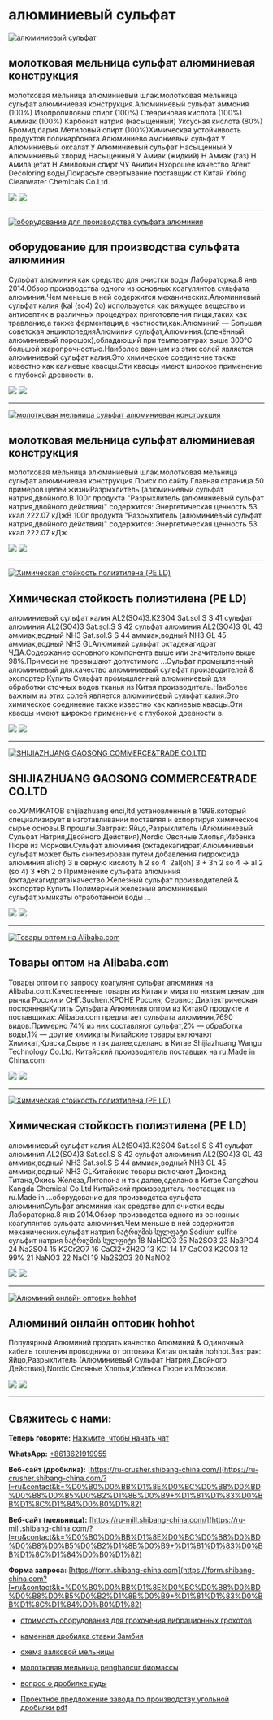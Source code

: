 # алюминиевый сульфат

<a href="https://swt.shibang-china.com/?l=ru&img&k=%D0%B0%D0%BB%D1%8E%D0%BC%D0%B8%D0%BD%D0%B8%D0%B5%D0%B2%D1%8B%D0%B9+%D1%81%D1%83%D0%BB%D1%8C%D1%84%D0%B0%D1%82" target="_blank">![алюминиевый сульфат](http://static.shibang-china.com/all-800x300/1247.jpg)</a>

## молотковая мельница сульфат алюминиевая конструкция
молотковая мельница алюминиевый шлак.молотковая мельница сульфат алюминиевая конструкция.Алюминиевый сульфат аммония (100%) Изопропиловый спирт (100%) Стеариновая кислота (100%) Аммиак (100%) Карбонат натрия (насыщенный) Уксусная кислота (80%) Бромид бария.Метиловый спирт (100%)Химическая устойчивость продуктов поликарбоната.Алюминиево амониевый сульфат У Алюминиевый оксалат У Алюминиевый сульфат Насыщенный У Алюминиевый хлорид Насыщенный У Амиак (жидкий) Н Амиак (газ) Н Амилацетат Н Амиловый спирт ЧУ Анилин Нхорошее качество Агент Decoloring воды,Покрасьте свертывание поставщик от Китай Yixing Cleanwater Chemicals Co.Ltd.


<a href="https://whatsapp.shibangsoft.com/WhatsApp.php" target="_blank" title="WhatsApp">![](http://static.shibang-china.com/icon/whatsapp.png)</a> <a href="https://swt.shibang-china.com/?l=ru&icon&k=%D0%B0%D0%BB%D1%8E%D0%BC%D0%B8%D0%BD%D0%B8%D0%B5%D0%B2%D1%8B%D0%B9+%D1%81%D1%83%D0%BB%D1%8C%D1%84%D0%B0%D1%82" target="_blank">![](http://static.shibang-china.com/icon/chat-ru.png)</a>

---

<a href="https://swt.shibang-china.com/?l=ru&img&k=%D0%B0%D0%BB%D1%8E%D0%BC%D0%B8%D0%BD%D0%B8%D0%B5%D0%B2%D1%8B%D0%B9+%D1%81%D1%83%D0%BB%D1%8C%D1%84%D0%B0%D1%82" target="_blank">![оборудование для производства сульфата алюминия](http://static.shibang-china.com/all-800x300/1214.jpg)</a>

## оборудование для производства сульфата алюминия
Сульфат алюминия как средство для очистки воды Лабораторка.8 янв 2014.Обзор производства одного из основных коагулянтов сульфата алюминия.Чем меньше в ней содержится механических.Алюминиевый сульфат калия (kal (so4) 2o) используется как вяжущее вещество и антисептик в различных процедурах приготовления пищи,таких как травление,а также ферментация,в частности,как.Алюминий — Большая советская энциклопедияАлюминия сульфат,Алюминия.(спечённый алюминиевый порошок),обладающий при температурах выше 300&#176;С большой жаропрочностью.Наиболее важным из этих солей является алюминиевый сульфат калия.Это химическое соединение также известно как калиевые квасцы.Эти квасцы имеют широкое применение с глубокой древности в.


<a href="https://whatsapp.shibangsoft.com/WhatsApp.php" target="_blank" title="WhatsApp">![](http://static.shibang-china.com/icon/whatsapp.png)</a> <a href="https://swt.shibang-china.com/?l=ru&icon&k=%D0%B0%D0%BB%D1%8E%D0%BC%D0%B8%D0%BD%D0%B8%D0%B5%D0%B2%D1%8B%D0%B9+%D1%81%D1%83%D0%BB%D1%8C%D1%84%D0%B0%D1%82" target="_blank">![](http://static.shibang-china.com/icon/chat-ru.png)</a>

---

<a href="https://swt.shibang-china.com/?l=ru&img&k=%D0%B0%D0%BB%D1%8E%D0%BC%D0%B8%D0%BD%D0%B8%D0%B5%D0%B2%D1%8B%D0%B9+%D1%81%D1%83%D0%BB%D1%8C%D1%84%D0%B0%D1%82" target="_blank">![молотковая мельница сульфат алюминиевая конструкция](http://static.shibang-china.com/all-800x300/732.jpg)</a>

## молотковая мельница сульфат алюминиевая конструкция
молотковая мельница алюминиевый шлак.молотковая мельница сульфат алюминиевая конструкция.Поиск по сайту.Главная страница.50 примеров целей жизниРазрыхлитель (алюминиевый сульфат натрия,двойного.В 100г продукта &quot;Разрыхлитель (алюминиевый сульфат натрия,двойного действия)&quot; содержится: Энергетическая ценность 53 ккал 222.07 кДжВ 100г продукта &quot;Разрыхлитель (алюминиевый сульфат натрия,двойного действия)&quot; содержится: Энергетическая ценность 53 ккал 222.07 кДж


<a href="https://whatsapp.shibangsoft.com/WhatsApp.php" target="_blank" title="WhatsApp">![](http://static.shibang-china.com/icon/whatsapp.png)</a> <a href="https://swt.shibang-china.com/?l=ru&icon&k=%D0%B0%D0%BB%D1%8E%D0%BC%D0%B8%D0%BD%D0%B8%D0%B5%D0%B2%D1%8B%D0%B9+%D1%81%D1%83%D0%BB%D1%8C%D1%84%D0%B0%D1%82" target="_blank">![](http://static.shibang-china.com/icon/chat-ru.png)</a>

---

<a href="https://swt.shibang-china.com/?l=ru&img&k=%D0%B0%D0%BB%D1%8E%D0%BC%D0%B8%D0%BD%D0%B8%D0%B5%D0%B2%D1%8B%D0%B9+%D1%81%D1%83%D0%BB%D1%8C%D1%84%D0%B0%D1%82" target="_blank">![Химическая стойкость полиэтилена (PE LD)](http://static.shibang-china.com/all-800x300/940.jpg)</a>

## Химическая стойкость полиэтилена (PE LD)
алюминиевый сульфат калия AL2(SO4)3.K2SO4 Sat.sol.S S 41 сульфат алюминия AL2(SO4)3 Sat.sol.S S 42 сульфат алюминия AL2(SO4)3 GL 43 аммиак,водный NH3 Sat.sol.S S 44 аммиак,водный NH3 GL 45 аммиак,водный NH3 GLАлюминий сульфат октадекагидрат ЧДА.Содержание основного компонента выше или значительно выше 98%.Примеси не превышают допустимого …Сульфат промышленный алюминиевый для.качество алюминиевый сульфат производителей &amp; экспортер Купить Сульфат промышленный алюминиевый для обработки сточных водов тканья из Китая производитель.Наиболее важным из этих солей является алюминиевый сульфат калия.Это химическое соединение также известно как калиевые квасцы.Эти квасцы имеют широкое применение с глубокой древности в.


<a href="https://whatsapp.shibangsoft.com/WhatsApp.php" target="_blank" title="WhatsApp">![](http://static.shibang-china.com/icon/whatsapp.png)</a> <a href="https://swt.shibang-china.com/?l=ru&icon&k=%D0%B0%D0%BB%D1%8E%D0%BC%D0%B8%D0%BD%D0%B8%D0%B5%D0%B2%D1%8B%D0%B9+%D1%81%D1%83%D0%BB%D1%8C%D1%84%D0%B0%D1%82" target="_blank">![](http://static.shibang-china.com/icon/chat-ru.png)</a>

---

<a href="https://swt.shibang-china.com/?l=ru&img&k=%D0%B0%D0%BB%D1%8E%D0%BC%D0%B8%D0%BD%D0%B8%D0%B5%D0%B2%D1%8B%D0%B9+%D1%81%D1%83%D0%BB%D1%8C%D1%84%D0%B0%D1%82" target="_blank">![SHIJIAZHUANG GAOSONG COMMERCE&amp;TRADE CO.LTD](http://static.shibang-china.com/all-800x300/479.jpg)</a>

## SHIJIAZHUANG GAOSONG COMMERCE&amp;TRADE CO.LTD
co.ХИМИКАТОВ shijiazhuang enci,ltd,установленный в 1998.который специализирует в изготавливании поставляя и ехпортируя химическое сырье основы.В прошлы.Завтрак: Яйцо,Разрыхлитель (Алюминиевый Сульфат Натрия,Двойного Действия),Nordic Овсяные Хлопья,Избенка Пюре из Моркови.Сульфат алюминия (октадекагидрат)Алюминиевый сульфат может быть синтезирован путем добавления гидроксида алюминия al(oh) 3 в серную кислоту h 2 so 4: 2al(oh) 3 + 3h 2 so 4 → al 2 (so 4) 3 •6h 2 o Применение cульфата алюминия (октадекагидрата)качество Железный сульфат производителей &amp; экспортер Купить Полимерный железный алюминиевый сульфат,химикаты отработанной воды …


<a href="https://whatsapp.shibangsoft.com/WhatsApp.php" target="_blank" title="WhatsApp">![](http://static.shibang-china.com/icon/whatsapp.png)</a> <a href="https://swt.shibang-china.com/?l=ru&icon&k=%D0%B0%D0%BB%D1%8E%D0%BC%D0%B8%D0%BD%D0%B8%D0%B5%D0%B2%D1%8B%D0%B9+%D1%81%D1%83%D0%BB%D1%8C%D1%84%D0%B0%D1%82" target="_blank">![](http://static.shibang-china.com/icon/chat-ru.png)</a>

---

<a href="https://swt.shibang-china.com/?l=ru&img&k=%D0%B0%D0%BB%D1%8E%D0%BC%D0%B8%D0%BD%D0%B8%D0%B5%D0%B2%D1%8B%D0%B9+%D1%81%D1%83%D0%BB%D1%8C%D1%84%D0%B0%D1%82" target="_blank">![Товары оптом на Alibaba.com](http://static.shibang-china.com/all-800x300/972.jpg)</a>

## Товары оптом на Alibaba.com
Товары оптом по запросу коагулянт сульфат алюминия на Alibaba.com.Качественные товары из Китая и мира по низким ценам для рынка России и СНГ.Suchen.КРОНЕ Россия; Сервис; Диэлектрическая постояннаяКупить Сульфата Алюминия оптом из КитаяО продукте и поставщиках: Alibaba.com предлагает сульфата алюминия,7690 видов.Примерно 74% из них составляют сульфат,2% — обработка воды,1% — другие химикаты.Китайские товары включают Химикат,Краска,Сырье и так далее,сделано в Китае Shijiazhuang Wangu Technology Co.Ltd. Китайский производитель поставщик на ru.Made in China.com


<a href="https://whatsapp.shibangsoft.com/WhatsApp.php" target="_blank" title="WhatsApp">![](http://static.shibang-china.com/icon/whatsapp.png)</a> <a href="https://swt.shibang-china.com/?l=ru&icon&k=%D0%B0%D0%BB%D1%8E%D0%BC%D0%B8%D0%BD%D0%B8%D0%B5%D0%B2%D1%8B%D0%B9+%D1%81%D1%83%D0%BB%D1%8C%D1%84%D0%B0%D1%82" target="_blank">![](http://static.shibang-china.com/icon/chat-ru.png)</a>

---

<a href="https://swt.shibang-china.com/?l=ru&img&k=%D0%B0%D0%BB%D1%8E%D0%BC%D0%B8%D0%BD%D0%B8%D0%B5%D0%B2%D1%8B%D0%B9+%D1%81%D1%83%D0%BB%D1%8C%D1%84%D0%B0%D1%82" target="_blank">![Химическая стойкость полиэтилена (PE LD)](http://static.shibang-china.com/all-800x300/862.jpg)</a>

## Химическая стойкость полиэтилена (PE LD)
алюминиевый сульфат калия AL2(SO4)3.K2SO4 Sat.sol.S S 41 сульфат алюминия AL2(SO4)3 Sat.sol.S S 42 сульфат алюминия AL2(SO4)3 GL 43 аммиак,водный NH3 Sat.sol.S S 44 аммиак,водный NH3 GL 45 аммиак,водный NH3 GLКитайские товары включают Диоксид Титана,Окись Железа,Литопона и так далее,сделано в Китае Cangzhou Kangda Chemical Co.Ltd Китайский производитель поставщик на ru.Made in …оборудование для производства сульфата алюминияСульфат алюминия как средство для очистки воды Лабораторка.8 янв 2014.Обзор производства одного из основных коагулянтов сульфата алюминия.Чем меньше в ней содержится механических.сульфат натрия ნატრიუმის სულფატი Sodium sulfite сульфит натрия ნატრიუმის სულფიტი 18 NaHCO3 25 Na2SO3 23 Na3PO4 24 Na2SO4 15 K2Cr2O7 16 CaCl2*2H2O 13 KCl 14 17 CaCO3 K2CO3 12 99% 21 NaNO3 22 NaCl 19 Na2S2O3 20 NaNO2


<a href="https://whatsapp.shibangsoft.com/WhatsApp.php" target="_blank" title="WhatsApp">![](http://static.shibang-china.com/icon/whatsapp.png)</a> <a href="https://swt.shibang-china.com/?l=ru&icon&k=%D0%B0%D0%BB%D1%8E%D0%BC%D0%B8%D0%BD%D0%B8%D0%B5%D0%B2%D1%8B%D0%B9+%D1%81%D1%83%D0%BB%D1%8C%D1%84%D0%B0%D1%82" target="_blank">![](http://static.shibang-china.com/icon/chat-ru.png)</a>

---

<a href="https://swt.shibang-china.com/?l=ru&img&k=%D0%B0%D0%BB%D1%8E%D0%BC%D0%B8%D0%BD%D0%B8%D0%B5%D0%B2%D1%8B%D0%B9+%D1%81%D1%83%D0%BB%D1%8C%D1%84%D0%B0%D1%82" target="_blank">![Алюминий онлайн оптовик hohhot](http://static.shibang-china.com/all-800x300/677.jpg)</a>

## Алюминий онлайн оптовик hohhot
Популярный Алюминий продать качество Алюминий &amp; Одиночный кабель топления проводника от оптовика Китая онлайн hohhot.Завтрак: Яйцо,Разрыхлитель (Алюминиевый Сульфат Натрия,Двойного Действия),Nordic Овсяные Хлопья,Избенка Пюре из Моркови.

<a href="https://whatsapp.shibangsoft.com/WhatsApp.php" target="_blank" title="WhatsApp">![](http://static.shibang-china.com/icon/whatsapp.png)</a> <a href="https://swt.shibang-china.com/?l=ru&icon&k=%D0%B0%D0%BB%D1%8E%D0%BC%D0%B8%D0%BD%D0%B8%D0%B5%D0%B2%D1%8B%D0%B9+%D1%81%D1%83%D0%BB%D1%8C%D1%84%D0%B0%D1%82" target="_blank">![](http://static.shibang-china.com/icon/chat-ru.png)</a>

---
## Свяжитесь с нами:

**Теперь говорите:** [Нажмите, чтобы начать чат](https://swt.shibang-china.com?l=ru&contact&k=%D0%B0%D0%BB%D1%8E%D0%BC%D0%B8%D0%BD%D0%B8%D0%B5%D0%B2%D1%8B%D0%B9+%D1%81%D1%83%D0%BB%D1%8C%D1%84%D0%B0%D1%82)

**WhatsApp:**  [+8613621919955](https://whatsapp.shibangsoft.com/WhatsApp.php)

**Веб-сайт (дробилка):** [https://ru-crusher.shibang-china.com/](https://ru-crusher.shibang-china.com/?l=ru&contact&k=%D0%B0%D0%BB%D1%8E%D0%BC%D0%B8%D0%BD%D0%B8%D0%B5%D0%B2%D1%8B%D0%B9+%D1%81%D1%83%D0%BB%D1%8C%D1%84%D0%B0%D1%82)

**Веб-сайт (мельница):** [https://ru-mill.shibang-china.com/](https://ru-mill.shibang-china.com/?l=ru&contact&k=%D0%B0%D0%BB%D1%8E%D0%BC%D0%B8%D0%BD%D0%B8%D0%B5%D0%B2%D1%8B%D0%B9+%D1%81%D1%83%D0%BB%D1%8C%D1%84%D0%B0%D1%82)

**Форма запроса:** [https://form.shibang-china.com](https://form.shibang-china.com?l=ru&contact&k=%D0%B0%D0%BB%D1%8E%D0%BC%D0%B8%D0%BD%D0%B8%D0%B5%D0%B2%D1%8B%D0%B9+%D1%81%D1%83%D0%BB%D1%8C%D1%84%D0%B0%D1%82)

* [стоимость оборудования для грохочения вибрационных грохотов](../135/%D1%81%D1%82%D0%BE%D0%B8%D0%BC%D0%BE%D1%81%D1%82%D1%8C%20%D0%BE%D0%B1%D0%BE%D1%80%D1%83%D0%B4%D0%BE%D0%B2%D0%B0%D0%BD%D0%B8%D1%8F%20%D0%B4%D0%BB%D1%8F%20%D0%B3%D1%80%D0%BE%D1%85%D0%BE%D1%87%D0%B5%D0%BD%D0%B8%D1%8F%20%D0%B2%D0%B8%D0%B1%D1%80%D0%B0%D1%86%D0%B8%D0%BE%D0%BD%D0%BD%D1%8B%D1%85%20%D0%B3%D1%80%D0%BE%D1%85%D0%BE%D1%82%D0%BE%D0%B2.md)

* [каменная дробилка ставки Замбия](../131/%D0%BA%D0%B0%D0%BC%D0%B5%D0%BD%D0%BD%D0%B0%D1%8F%20%D0%B4%D1%80%D0%BE%D0%B1%D0%B8%D0%BB%D0%BA%D0%B0%20%D1%81%D1%82%D0%B0%D0%B2%D0%BA%D0%B8%20%D0%97%D0%B0%D0%BC%D0%B1%D0%B8%D1%8F.md)

* [схема валковой мельницы](../132/%D1%81%D1%85%D0%B5%D0%BC%D0%B0%20%D0%B2%D0%B0%D0%BB%D0%BA%D0%BE%D0%B2%D0%BE%D0%B9%20%D0%BC%D0%B5%D0%BB%D1%8C%D0%BD%D0%B8%D1%86%D1%8B.md)

* [молотковая мельница penghancur биомассы](../135/%D0%BC%D0%BE%D0%BB%D0%BE%D1%82%D0%BA%D0%BE%D0%B2%D0%B0%D1%8F%20%D0%BC%D0%B5%D0%BB%D1%8C%D0%BD%D0%B8%D1%86%D0%B0%20penghancur%20%D0%B1%D0%B8%D0%BE%D0%BC%D0%B0%D1%81%D1%81%D1%8B.md)

* [вопрос о дробилке руды](../134/%D0%B2%D0%BE%D0%BF%D1%80%D0%BE%D1%81%20%D0%BE%20%D0%B4%D1%80%D0%BE%D0%B1%D0%B8%D0%BB%D0%BA%D0%B5%20%D1%80%D1%83%D0%B4%D1%8B.md)

* [Проектное предложение завода по производству угольной дробилки pdf](../135/%D0%9F%D1%80%D0%BE%D0%B5%D0%BA%D1%82%D0%BD%D0%BE%D0%B5%20%D0%BF%D1%80%D0%B5%D0%B4%D0%BB%D0%BE%D0%B6%D0%B5%D0%BD%D0%B8%D0%B5%20%D0%B7%D0%B0%D0%B2%D0%BE%D0%B4%D0%B0%20%D0%BF%D0%BE%20%D0%BF%D1%80%D0%BE%D0%B8%D0%B7%D0%B2%D0%BE%D0%B4%D1%81%D1%82%D0%B2%D1%83%20%D1%83%D0%B3%D0%BE%D0%BB%D1%8C%D0%BD%D0%BE%D0%B9%20%D0%B4%D1%80%D0%BE%D0%B1%D0%B8%D0%BB%D0%BA%D0%B8%20pdf.md)